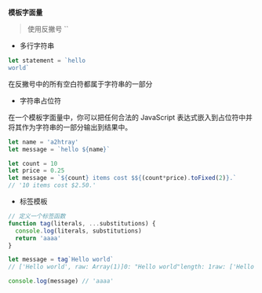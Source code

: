 **模板字面量**

> 使用反撇号 ``

* 多行字符串

```js
let statement = `hello
world`
```

在反撇号中的所有空白符都属于字符串的一部分

* 字符串占位符

在一个模板字面量中，你可以把任何合法的 JavaScript 表达式嵌入到占位符中并将其作为字符串的一部分输出到结果中。

```js
let name = 'a2htray'
let message = `hello ${name}`
```

```js
let count = 10
let price = 0.25
let message = `${count} items cost $${(count*price).toFixed(2)}.`
// '10 items cost $2.50.'
```

* 标签模板

```js
// 定义一个标签函数
function tag(literals, ...substitutions) {
  console.log(literals, substitutions)
  return 'aaaa'
}

let message = tag`Hello world`
// ['Hello world', raw: Array(1)]0: "Hello world"length: 1raw: ['Hello world'][[Prototype]]: Array(0) []

console.log(message) // 'aaaa'
```


